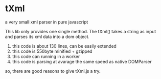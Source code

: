 # tXml
a very small xml parser in pure javascript

This lib only provides one single method. The tXml() takes a string as input and parses its xml data into a dom object. 

1. this code is about 130 lines, can be easily extended 
2. this code is 550byte minified + gzipped
3. this code can running in a worker 
4. this code is parsing at avarage the same speed as native DOMParser

so, there are good reasons to give tXml.js a try. 
